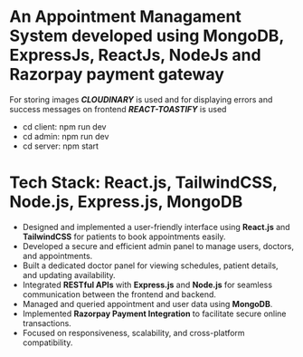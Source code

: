 # An Appointment Managament System developed using MongoDB, ExpressJs, ReactJs, NodeJs and Razorpay payment gateway

For storing images **_CLOUDINARY_** is used and for displaying errors and success messages on frontend **_REACT-TOASTIFY_** is used

- cd client: npm run dev
- cd admin: npm run dev
- cd server: npm start

# Tech Stack: React.js, TailwindCSS, Node.js, Express.js, MongoDB
- Designed and implemented a user-friendly interface using **React.js** and **TailwindCSS** for patients to book appointments easily.
- Developed a secure and efficient admin panel to manage users, doctors, and appointments.
- Built a dedicated doctor panel for viewing schedules, patient details, and updating availability.
- Integrated **RESTful APIs** with **Express.js** and **Node.js** for seamless communication between the frontend and backend.
- Managed and queried appointment and user data using **MongoDB**.
- Implemented **Razorpay Payment Integration** to facilitate secure online transactions.
- Focused on responsiveness, scalability, and cross-platform compatibility.

